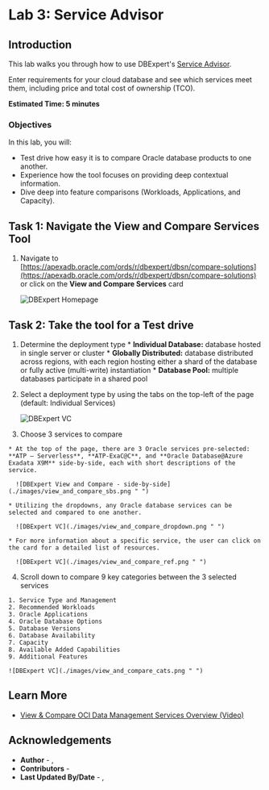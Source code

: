 # Lab 3: Service Advisor
## Introduction

This lab walks you through how to use DBExpert's [Service Advisor](https://apexadb.oracle.com/ords/r/dbexpert/dbsn/service-advisor).

Enter requirements for your cloud database and see which services meet them, including price and total cost of ownership (TCO).

**Estimated Time: 5 minutes**

### **Objectives**

In this lab, you will:
* Test drive how easy it is to compare Oracle database products to one another.
* Experience how the tool focuses on providing deep contextual information.
* Dive deep into feature comparisons (Workloads, Applications, and Capacity).

## Task 1: Navigate the View and Compare Services Tool

1. Navigate to [https://apexadb.oracle.com/ords/r/dbexpert/dbsn/compare-solutions](https://apexadb.oracle.com/ords/r/dbexpert/dbsn/compare-solutions) or click on the **View and Compare Services** card 

    ![DBExpert Homepage](./images/homepage_vc.png " ")


## Task 2: Take the tool for a Test drive

  1. Determine the deployment type
    * **Individual Database:** database hosted in single server or cluster
    * **Globally Distributed:** database distributed across regions, with each region hosting either a shard of the database or fully active (multi-write) instantiation
    * **Database Pool:** multiple databases participate in a shared pool
  2. Select a deployment type by using the tabs on the top-left of the page (default: Individual Services)

      ![DBExpert VC](./images/view_and_compare_deploy.png " ")

  3. Choose 3 services to compare

    * At the top of the page, there are 3 Oracle services pre-selected: **ATP – Serverless**, **ATP-ExaC@C**, and **Oracle Database@Azure Exadata X9M** side-by-side, each with short descriptions of the service. 
    
      ![DBExpert View and Compare - side-by-side](./images/view_and_compare_sbs.png " ")
    
    * Utilizing the dropdowns, any Oracle database services can be selected and compared to one another.
    
      ![DBExpert VC](./images/view_and_compare_dropdown.png " ")
    
    * For more information about a specific service, the user can click on the card for a detailed list of resources.

      ![DBExpert VC](./images/view_and_compare_ref.png " ")

  4. Scroll down to compare 9 key categories between the 3 selected services

    1. Service Type and Management
    2. Recommended Workloads
    3. Oracle Applications
    4. Oracle Database Options
    5. Database Versions
    6. Database Availability
    7. Capacity
    8. Available Added Capabilities
    9. Additional Features

    ![DBExpert VC](./images/view_and_compare_cats.png " ")

    
## Learn More

* [View & Compare OCI Data Management Services Overview (Video)](https://videohub.oracle.com/media/1_5a9man1g)

## Acknowledgements
* **Author** - [](var:author_names), [](var:group_name)
* **Contributors** -  [](var:contributors_names)
* **Last Updated By/Date** - [](var:author_names), [](var:last_updated)
